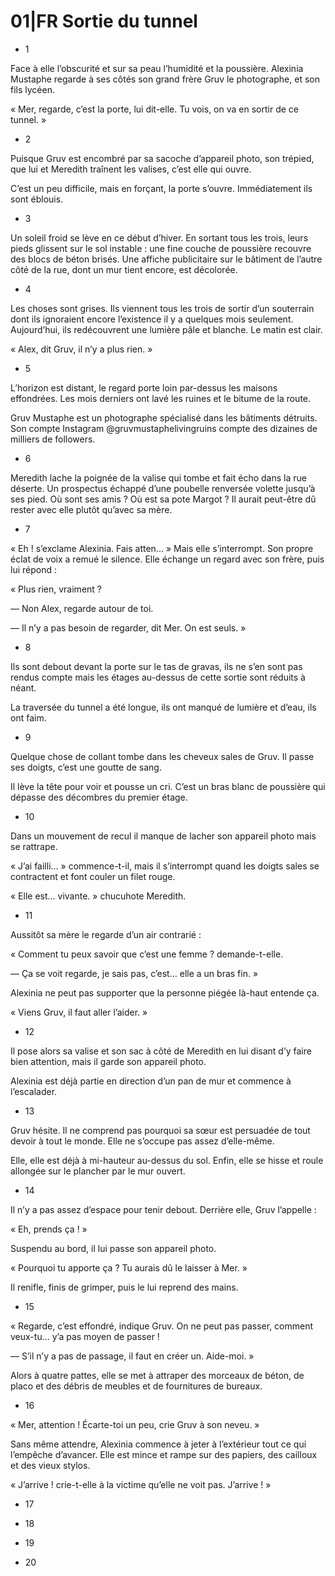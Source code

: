 # 01|FR Sortie du tunnel

* 1

Face à elle l’obscurité et sur sa peau l’humidité et la poussière. Alexinia Mustaphe regarde à ses côtés son grand frère Gruv le photographe, et son fils lycéen.

« Mer, regarde, c’est la porte, lui dit-elle. Tu vois, on va en sortir de ce tunnel. »

* 2

Puisque Gruv est encombré par sa sacoche d’appareil photo, son trépied, que lui et Meredith traînent les valises, c’est elle qui ouvre.

C’est un peu difficile, mais en forçant, la porte s’ouvre. Immédiatement ils sont éblouis.

* 3

Un soleil froid se lève en ce début d’hiver. En sortant tous les trois, leurs pieds glissent sur le sol instable : une fine couche de poussière recouvre des blocs de béton brisés.
Une affiche publicitaire sur le bâtiment de l’autre côté de la rue, dont un mur tient encore, est décolorée.

* 4

Les choses sont grises. Ils viennent tous les trois de sortir d’un souterrain dont ils ignoraient encore l’existence il y a quelques mois seulement.
Aujourd’hui, ils redécouvrent une lumière pâle et blanche. Le matin est clair.

« Alex, dit Gruv, il n’y a plus rien. »

* 5

L’horizon est distant, le regard porte loin par-dessus les maisons effondrées. Les mois derniers ont lavé les ruines et le bitume de la route.

Gruv Mustaphe est un photographe spécialisé dans les bâtiments détruits. Son compte Instagram @gruvmustaphelivingruins compte des dizaines de milliers de followers.

* 6

Meredith lache la poignée de la valise qui tombe et fait écho dans la rue déserte.
Un prospectus échappé d’une poubelle renversée volette jusqu’à ses pied. Où sont ses amis ? Où est sa pote Margot ? Il aurait peut-être dû rester avec elle plutôt qu’avec sa mère.

* 7

« Eh ! s’exclame Alexinia. Fais atten… » Mais elle s’interrompt. Son propre éclat de voix a remué le silence. Elle échange un regard avec son frère, puis lui répond :

« Plus rien, vraiment ?

— Non Alex, regarde autour de toi.

— Il n’y a pas besoin de regarder, dit Mer. On est seuls. »

* 8

Ils sont debout devant la porte sur le tas de gravas, ils ne s’en sont pas rendus compte mais les étages au-dessus de cette sortie sont réduits à néant.

La traversée du tunnel a été longue, ils ont manqué de lumière et d’eau, ils ont faim.

* 9

Quelque chose de collant tombe dans les cheveux sales de Gruv. Il passe ses doigts, c’est une goutte de sang.

Il lève la tête pour voir et pousse un cri. C’est un bras blanc de poussière qui dépasse des décombres du premier étage.

* 10

Dans un mouvement de recul il manque de lacher son appareil photo mais se rattrape.

« J’ai failli… » commence-t-il, mais il s’interrompt quand les doigts sales se contractent et font couler un filet rouge.

« Elle est… vivante. » chucuhote Meredith.

* 11

Aussitôt sa mère le regarde d’un air contrarié :

« Comment tu peux savoir que c’est une femme ? demande-t-elle.

— Ça se voit regarde, je sais pas, c’est… elle a un bras fin. »

Alexinia ne peut pas supporter que la personne piégée là-haut entende ça.

« Viens Gruv, il faut aller l’aider. »

* 12

Il pose alors sa valise et son sac à côté de Meredith en lui disant d’y faire bien attention, mais il garde son appareil photo.

Alexinia est déjà partie en direction d’un pan de mur et commence à l’escalader.

* 13

Gruv hésite. Il ne comprend pas pourquoi sa sœur est persuadée de tout devoir à tout le monde. Elle ne s’occupe pas assez d’elle-même.

Elle, elle est déjà à mi-hauteur au-dessus du sol. Enfin, elle se hisse et roule allongée sur le plancher par le mur ouvert.

* 14

Il n’y a pas assez d’espace pour tenir debout. Derrière elle, Gruv l’appelle :

« Eh, prends ça ! »

Suspendu au bord, il lui passe son appareil photo.

« Pourquoi tu apporte ça ? Tu aurais dû le laisser à Mer. »

Il renifle, finis de grimper, puis le lui reprend des mains.

* 15

« Regarde, c’est effondré, indique Gruv. On ne peut pas passer, comment veux-tu… y’a pas moyen de passer !

— S’il n’y a pas de passage, il faut en créer un. Aide-moi. »

Alors à quatre pattes, elle se met à attraper des morceaux de béton, de placo et des débris de meubles et de fournitures de bureaux.

* 16

« Mer, attention ! Écarte-toi un peu, crie Gruv à son neveu. »

Sans même attendre, Alexinia commence à jeter à l’extérieur tout ce qui l’empêche d’avancer. Elle est mince et rampe sur des papiers, des cailloux et des vieux stylos.

« J’arrive ! crie-t-elle à la victime qu’elle ne voit pas. J’arrive ! »

* 17

* 18

* 19

* 20
